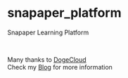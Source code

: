 # snapaper_platform
Snapaper Learning Platform

<br>

Many thanks to [DogeCloud](https://www.dogecloud.com)
<br/>
Check my [Blog](https://www.ouorz.com/192) for more information
